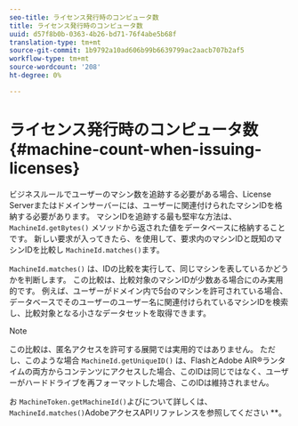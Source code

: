 ```yaml
---
seo-title: ライセンス発行時のコンピュータ数
title: ライセンス発行時のコンピュータ数
uuid: d57f8b0b-0363-4b26-bd71-76f4abe5b68f
translation-type: tm+mt
source-git-commit: 1b9792a10ad606b99b6639799ac2aacb707b2af5
workflow-type: tm+mt
source-wordcount: '208'
ht-degree: 0%

---
```



# ライセンス発行時のコンピュータ数{#machine-count-when-issuing-licenses}

ビジネスルールでユーザーのマシン数を追跡する必要がある場合、License Serverまたはドメインサーバーには、ユーザーに関連付けられたマシンIDを格納する必要があります。 マシンIDを追跡する最も堅牢な方法は、 `MachineId.getBytes()` メソッドから返された値をデータベースに格納することです。 新しい要求が入ってきたら、を使用して、要求内のマシンIDと既知のマシンIDを比較し `MachineId.matches()`ます。

`MachineId.matches()` は、IDの比較を実行して、同じマシンを表しているかどうかを判断します。 この比較は、比較対象のマシンIDが少数ある場合にのみ実用的です。 例えば、ユーザーがドメイン内で5台のマシンを許可されている場合、データベースでそのユーザーのユーザー名に関連付けられているマシンIDを検索し、比較対象となる小さなデータセットを取得できます。

>[!NOTE]
>
>この比較は、匿名アクセスを許可する展開では実用的ではありません。 ただし、このような場合 `MachineId.getUniqueID()` は、FlashとAdobe AIR®ランタイムの両方からコンテンツにアクセスした場合、このIDは同じではなく、ユーザーがハードドライブを再フォーマットした場合、このIDは維持されません。

お `MachineToken.getMachineId()`よびについて詳しくは、 `MachineId.matches()`AdobeアクセスAPIリファレンスを参照してください **。
